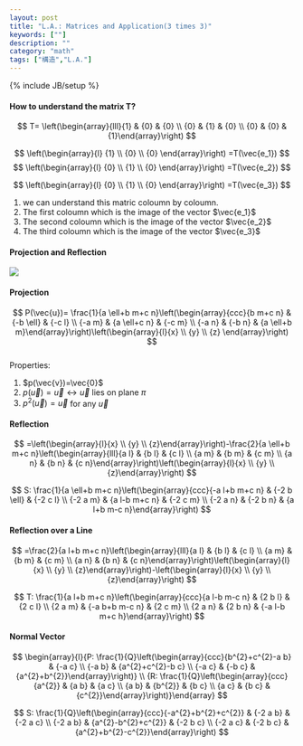 ```yaml
---
layout: post
title: "L.A.: Matrices and Application(3 times 3)"
keywords: [""]
description: ""
category: "math"
tags: ["構造","L.A."]
---
```

{% include JB/setup %}

#### How to understand the matrix T?
$$
T=
\left(\begin{array}{lll}{1} & {0} & {0} \\ {0} & {1} & {0} \\ {0} & {0} &
{1}\end{array}\right)
$$

$$
\left(\begin{array}{l}
{1}  \\ 
{0}  \\ 
{0}
\end{array}\right) 
=T(\vec{e_1})
$$
$$
\left(\begin{array}{l}
{0}  \\ 
{1}  \\ 
{0}
\end{array}\right)
=T(\vec{e_2})
$$

$$
\left(\begin{array}{l}
{0}  \\ 
{1}  \\ 
{0}
\end{array}\right)
=T(\vec{e_3})
$$
1. we can understand this matric coloumn by coloumn.
2. The first coloumn which is the image of the vector $\vec{e_1}$
3. The second coloumn which is the image of the vector $\vec{e_2}$
4. The third coloumn which is the image of the vector $\vec{e_3}$

#### Projection and Reflection
<img src="{{IMAGE_PATH}}/math-structure-linear-algebra-3-3-matrix.png">

#### Projection 

$$
P(\vec{u})=
\frac{1}{a \ell+b m+c n}\left(\begin{array}{ccc}{b m+c n} & {-b \ell}
& {-c l} \\ 
{-a m} & {a \ell+c n} & {-c m} \\ 
{-a n} & {-b n} & {a \ell+b
m}\end{array}\right)\left(\begin{array}{l}{x} \\ {y} \\ {z}
\end{array}\right)
$$ <br />
Properties:
1. $p(\vec{v})=\vec{0}$
2. $p(\vec{u})=\vec{u} \leftrightarrow \vec{u}$ lies on plane $\pi$
3. $p^2(\vec{u})=\vec{u}$ for any $\vec{u}$

#### Reflection

$$
=\left(\begin{array}{l}{x} \\ {y} \\ {z}\end{array}\right)-\frac{2}{a \ell+b m+c
n}\left(\begin{array}{lll}{a l} & {b l} & {c l} \\ {a m} & {b m} & {c m} \\ {a
n} & {b n} & {c n}\end{array}\right)\left(\begin{array}{l}{x} \\ {y} \\
{z}\end{array}\right)
$$

$$
S: \frac{1}{a \ell+b m+c n}\left(\begin{array}{ccc}{-a l+b m+c n} & {-2 b \ell}
& {-2 c l} \\ {-2 a m} & {a l-b m+c n} & {-2 c m} \\ {-2 a n} & {-2 b n} & {a
l+b m-c n}\end{array}\right)
$$

#### Reflection over a Line
$$
=\frac{2}{a l+b m+c n}\left(\begin{array}{lll}{a l} & {b l} & {c l} \\ {a m} &
{b m} & {c m} \\ {a n} & {b n} & {c
n}\end{array}\right)\left(\begin{array}{l}{x} \\ {y} \\
{z}\end{array}\right)-\left(\begin{array}{l}{x} \\ {y} \\ {z}\end{array}\right)
$$

$$
T: \frac{1}{a l+b m+c n}\left(\begin{array}{ccc}{a l-b m-c n} & {2 b l} & {2 c
l} \\ {2 a m} & {-a b+b m-c n} & {2 c m} \\ {2 a n} & {2 b n} & {-a l-b m+c
h}\end{array}\right)
$$

#### Normal Vector
$$
\begin{array}{l}{P: \frac{1}{Q}\left(\begin{array}{ccc}{b^{2}+c^{2}-a b} & {-a
c} \\ {-a b} & {a^{2}+c^{2}-b c} \\ {-a c} & {-b c} &
{a^{2}+b^{2}}\end{array}\right)} \\ {R:
\frac{1}{Q}\left(\begin{array}{ccc}{a^{2}} & {a b} & {a c} \\ {a b} & {b^{2}} &
{b c} \\ {a c} & {b c} & {c^{2}}\end{array}\right)}\end{array}
$$

$$
S: \frac{1}{Q}\left(\begin{array}{ccc}{-a^{2}+b^{2}+c^{2}} & {-2 a b} & {-2 a c}
\\ {-2 a b} & {a^{2}-b^{2}+c^{2}} & {-2 b c} \\ {-2 a c} & {-2 b c} &
{a^{2}+b^{2}-c^{2}}\end{array}\right)
$$





